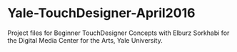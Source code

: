 # Yale-TouchDesigner-April2016
Project files for Beginner TouchDesigner Concepts with Elburz Sorkhabi for the Digital Media Center for the Arts, Yale University.
